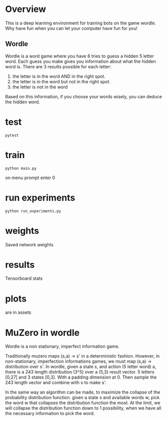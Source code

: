 # Overview

This is a deep learning environment for training bots on the game wordle. Why have fun when you can let your computer have fun for you!
## Wordle

Wordle is a word game where you have 6 tries to guess a hidden 5 letter word. Each guess you make gives you information about what the hidden word is. There are 3 results possible for each letter: 
1. the letter is in the word AND in the right spot. 
2. the letter is in the word but not in the right spot.
3. the letter is not in the word

Based on this information, if you choose your words wisely, you can deduce the hidden word.
# test

```pytest```

# train

```python main.py``` 

on menu prompt enter 0

# run experiments

```python run_experiments.py```

# weights

Saved network weights

# results

Tensorboard stats

# plots

are in assets

# MuZero in wordle

Wordle is a non stationary, imperfect information game. 

Traditionally muzero maps (s,a) -> s' in a deterministic fashion. However, in non-stationary, imperfection informations games, we must map (s,a) -> distribution over s'.
In wordle, given a state s, and action (5 letter word) a, there is a 243 length distribution (3^5) over a (5,3) result vector. 5 letters [0,27] and 3 states [0,3]. With a padding dimension at 0. Then sample the 243 length vector and combine with s to make s'. 

In the same way an algorithm can be made, to maximize the collapse of the probability distribution function. given a state s and available words w, pick the word w that collapses the distribution function the most. At the limit, we will collapse the distribution function down to 1 possibility, when we have all the necessary information to pick the word.